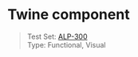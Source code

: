 # Twine component
> Test Set: [ALP-300](https://everfi.atlassian.net/browse/ALP-300)    
Type: Functional, Visual

<!-- cypress/integration/twine.js -->
<!-- /cypress/integration/twine.js -->